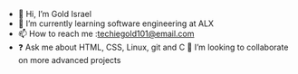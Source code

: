 - 👋 Hi, I’m Gold Israel 
- 👀 I’m currently learning software engineering at ALX
- 📫 How to reach me :techiegold101@email.com
- ❓ Ask me about HTML, CSS, Linux, git and C
 💞️ I’m looking to collaborate on more advanced projects
